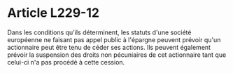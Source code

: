 # Article L229-12

Dans les conditions qu'ils déterminent, les statuts d'une société européenne ne faisant pas appel public à l'épargne peuvent prévoir qu'un actionnaire peut être tenu de céder ses actions. Ils peuvent également prévoir la suspension des droits non pécuniaires de cet actionnaire tant que celui-ci n'a pas procédé à cette cession.
